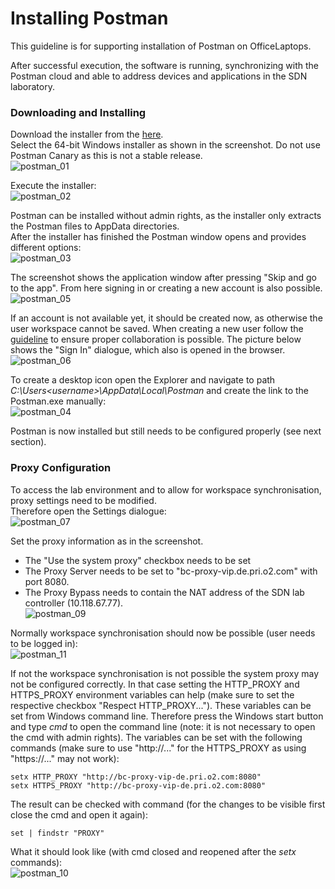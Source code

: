 # Installing Postman

This guideline is for supporting installation of Postman on OfficeLaptops.

After successful execution, the software is running, synchronizing with the Postman cloud and able to address devices and applications in the SDN laboratory.

### Downloading and Installing

Download the installer from the [here](https://www.postman.com/downloads/).  
Select the 64-bit Windows installer as shown in the screenshot. Do not use Postman Canary as this is not a stable release.  
![postman_01](https://user-images.githubusercontent.com/57349523/151943314-e13d0124-6058-4709-94c3-664647d9e356.jpg)

Execute the installer:  
![postman_02](https://user-images.githubusercontent.com/57349523/151823083-4b6daacc-5e45-4f83-b048-92ed85878217.jpg)

Postman can be installed without admin rights, as the installer only extracts the Postman files to AppData directories.  
After the installer has finished the Postman window opens and provides different options:  
![postman_03](https://user-images.githubusercontent.com/57349523/151944159-7999f09a-0da6-4aa8-9774-701d6bbb8cdb.jpg)

The screenshot shows the application window after pressing "Skip and go to the app". From here signing in or creating a new account is also possible.  
![postman_05](https://user-images.githubusercontent.com/57349523/151944538-a96502f8-1b50-4aa9-bb84-b252f3fd7266.jpg)

If an account is not available yet, it should be created now, as otherwise the user workspace cannot be saved. When creating a new user follow the [guideline](../OwnPostmanAccount/OwnPostmanAccount.md) to ensure proper collaboration is possible. The picture below shows the "Sign In" dialogue, which also is opened in the browser.  
![postman_06](https://user-images.githubusercontent.com/57349523/151944853-7c409f73-5745-4304-9bc1-0583d7997bb5.jpg)

To create a desktop icon open the Explorer and navigate to path *C:\Users\<username>\AppData\Local\Postman* and create the link to the Postman.exe manually:  
![postman_04](https://user-images.githubusercontent.com/57349523/151944589-328145ea-b5f4-4d04-8616-3499fa784434.jpg)

Postman is now installed but still needs to be configured properly (see next section).

### Proxy Configuration

To access the lab environment and to allow for workspace synchronisation, proxy settings need to be modified.  
Therefore open the Settings dialogue:  
![postman_07](https://user-images.githubusercontent.com/57349523/151950095-c875e962-ca3d-41ca-a26d-7f0e68b45738.jpg)

Set the proxy information as in the screenshot.  
* The "Use the system proxy" checkbox needs to be set
* The Proxy Server needs to be set to "bc-proxy-vip.de.pri.o2.com" with port 8080.
* The Proxy Bypass needs to contain the NAT address of the SDN lab controller (10.118.67.77).  
![postman_09](https://user-images.githubusercontent.com/57349523/151949896-ca46268d-c1a2-4d46-a0e0-f076dad5c736.jpg)

Normally workspace synchronisation should now be possible (user needs to be logged in):  
![postman_11](https://user-images.githubusercontent.com/57349523/151950706-6d4d228a-9684-42ee-a544-0d0e9ef733f9.jpg)

If not the workspace synchronisation is not possible the system proxy may not be configured correctly. In that case setting the HTTP_PROXY and HTTPS_PROXY environment variables can help (make sure to set the respective checkbox "Respect HTTP_PROXY..."). These variables can be set from Windows command line. Therefore press the Windows start button and type *cmd* to open the command line (note: it is not necessary to open the cmd with admin rights). The variables can be set with the following commands (make sure to use "http://..." for the HTTPS_PROXY as using "https://..." may not work):  
```
setx HTTP_PROXY "http://bc-proxy-vip-de.pri.o2.com:8080"
setx HTTPS_PROXY "http://bc-proxy-vip-de.pri.o2.com:8080"
````

The result can be checked with command (for the changes to be visible first close the cmd and open it again):  
```
set | findstr "PROXY"
```

What it should look like (with cmd closed and reopened after the *setx* commands):  
![postman_10](https://user-images.githubusercontent.com/57349523/151951061-8dcb2152-852b-414c-bed1-4f212e28932f.jpg)


